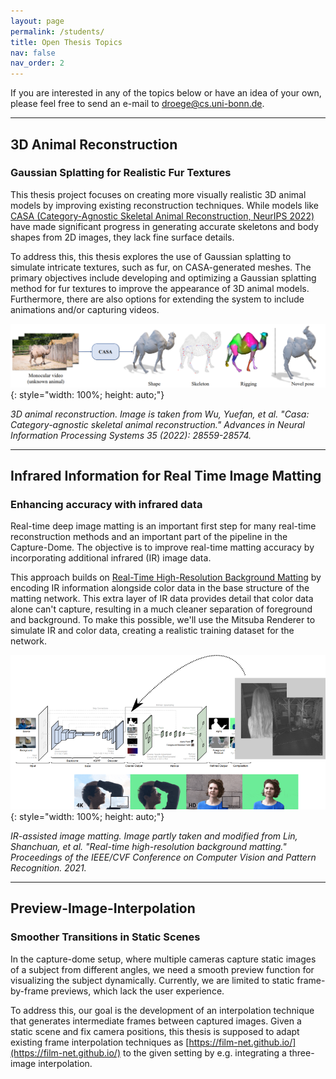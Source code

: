 ```yaml
---
layout: page
permalink: /students/
title: Open Thesis Topics 
nav: false
nav_order: 2
---
```




If you are interested in any of the topics below or have an idea of your own, please feel free to send an e-mail to [droege@cs.uni-bonn.de](mailto:droege@cs.uni-bonn.de).

---

## **3D Animal Reconstruction**
### Gaussian Splatting for Realistic Fur Textures  


This thesis project focuses on creating more visually realistic 3D animal models by improving existing reconstruction techniques. While models like [CASA (Category-Agnostic Skeletal Animal Reconstruction, NeurIPS 2022)](https://ivenwu.com/CASA/) have made significant progress in generating accurate skeletons and body shapes from 2D images, they lack fine surface details.

To address this, this thesis explores the use of Gaussian splatting to simulate intricate textures, such as fur, on CASA-generated meshes. The primary objectives include developing and optimizing a Gaussian splatting method for fur textures to improve the appearance of 3D animal models. Furthermore, there are also options for extending the system to include animations and/or capturing videos.

![Alt text](/assets/img/image.png){: style="width: 100%; height: auto;"}

*3D animal reconstruction. Image is taken from Wu, Yuefan, et al. "Casa: Category-agnostic skeletal animal reconstruction." Advances in Neural Information Processing Systems 35 (2022): 28559-28574.*

---

## **Infrared Information for Real Time Image Matting**
### Enhancing accuracy with infrared data

Real-time deep image matting is an important first step for many real-time reconstruction methods and an important part of the pipeline in the Capture-Dome. The objective is to improve real-time matting accuracy by incorporating additional infrared (IR) image data.

This approach builds on [Real-Time High-Resolution Background Matting](https://grail.cs.washington.edu/projects/background-matting-v2/) by encoding IR information alongside color data in the base structure of the matting network. This extra layer of IR data provides detail that color data alone can't capture, resulting in a much cleaner separation of foreground and background. To make this possible, we'll use the Mitsuba Renderer to simulate IR and color data, creating a realistic training dataset for the network.

![Alt text](/assets/img/g1881.png){: style="width: 100%; height: auto;"}

*IR-assisted image matting. Image partly taken and modified from Lin, Shanchuan, et al. "Real-time high-resolution background matting." Proceedings of the IEEE/CVF Conference on Computer Vision and Pattern Recognition. 2021.*

---

## **Preview-Image-Interpolation**
### Smoother Transitions in Static Scenes

In the capture-dome setup, where multiple cameras capture static images of a subject from different angles, we need a smooth preview function for visualizing the subject dynamically. Currently, we are limited to static frame-by-frame previews, which lack the user experience. 

To address this, our goal is the development of an interpolation technique that generates intermediate frames between captured images. Given a static scene and fix camera positions, this thesis is supposed to adapt existing frame interpolation techniques as [https://film-net.github.io/](https://film-net.github.io/) to the given setting by e.g. integrating a three-image interpolation.
